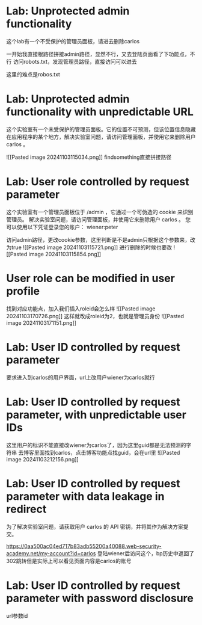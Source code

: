 # Lab: Unprotected admin functionality
这个lab有一个不受保护的管理员面板，请进去删除carlos

一开始我直接根路径拼接admin路径，显然不行，又去登陆页面看了下功能点，不行
访问robots.txt，发现管理员路径，直接访问可以进去

这里的难点是robos.txt

# Lab: Unprotected admin functionality with unpredictable URL
这个实验室有一个未受保护的管理员面板。它的位置不可预测，但该位置信息隐藏在应用程序的某个地方，解决实验室问题，请访问管理面板，并使用它来删除用户 carlos 。

![[Pasted image 20241103115034.png]]
findsomething直接拼接路径

# Lab: User role controlled by request parameter
这个实验室有一个管理员面板位于 /admin ，它通过一个可伪造的 cookie 来识别管理员。
解决实验室问题，请访问管理面板，并使用它来删除用户 carlos 。
您可以使用以下凭证登录您的账户： wiener:peter

访问admin路径，更改cookie参数，这里判断是不是admin只根据这个参数来，改为true
![[Pasted image 20241103115721.png]]
进行删除的时候也要改
![[Pasted image 20241103115854.png]]

# User role can be modified in user profile
找到对应功能点，加入我们插入roleid会怎么样
![[Pasted image 20241103170726.png]]
这样就改成roleid为2，也就是管理员身份
![[Pasted image 20241103171151.png]]

# Lab: User ID controlled by request parameter
要求进入到carlos的用户界面，url上改用户wiener为carlos就行

# Lab: User ID controlled by request parameter, with unpredictable user IDs
这里用户的标识不能直接改wiener为carlos了，因为这里guid都是无法预测的字符串
去博客里面找到carlos，点击博客功能点找guid，会在url里
![[Pasted image 20241103212156.png]]

# Lab: User ID controlled by request parameter with data leakage in redirect
为了解决实验室问题，请获取用户 carlos 的 API 密钥，并将其作为解决方案提交。

https://0aa500ac04ed717b83adb55200a40088.web-security-academy.net/my-account?id=carlos
登陆wiener后访问这个，bp历史中返回了302跳转但是实际上可以看见页面内容是carlos的账号

# Lab: User ID controlled by request parameter with password disclosure
url参数id
